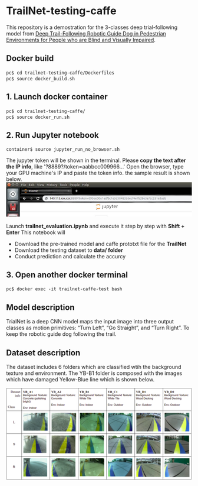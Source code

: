 # TrailNet-testing-caffe
This repository is a demostration for the 3-classes deep trial-following model from [Deep Trail-Following Robotic Guide Dog in Pedestrian Environments for People who are Blind and Visually Impaired](https://arg-nctu.github.io/publications/ICRA18_0060_FI.pdf). 

## Docker build
    
```
pc$ cd trailnet-testing-caffe/Dockerfiles
pc$ source docker_build.sh
```

## 1. Launch docker container

```
pc$ cd trailnet-testing-caffe/
pc$ source docker_run.sh
```

## 2. Run Jupyter notebook

```
container$ source jupyter_run_no_browser.sh 
```

The jupyter token will be shown in the terminal. Please **copy the text after the IP info**, like '?8889?/token=aabbcc009966...' 
Open the browser, type your GPU machine's IP and paste the token info. the sample result is shown below.
![jupyter_run](figures/jupyter_run.jpg)

Launch **trailnet_evaluation.ipynb** and execute it step by step with **Shift + Enter**
This notebook will 
- Download the pre-trained model and caffe prototxt file for the **TrailNet**
- Download the testing dataset to **data/ folder**
- Conduct prediction and calculate the accurcy

## 3. Open another docker terminal
```
pc$ docker exec -it trailnet-caffe-test bash
```

## Model description
TrialNet is a deep CNN model maps the input image into three output classes as motion primitives: “Turn Left”, “Go Straight”, and “Turn Right”. To keep the robotic guide dog following the trail. 

## Dataset description
The dataset includes 6 folders which are classified wtih the background texture and environment. The YB-B1 folder is composed with the images which have damaged Yellow-Blue line which is shown below. 

![dataset_info](figures/dataset_info.png)
